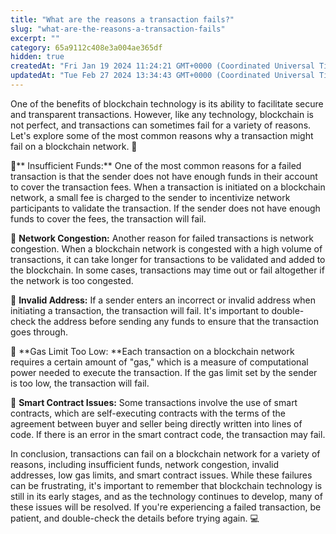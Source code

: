 ```yaml
---
title: "What are the reasons a transaction fails?"
slug: "what-are-the-reasons-a-transaction-fails"
excerpt: ""
category: 65a9112c408e3a004ae365df
hidden: true
createdAt: "Fri Jan 19 2024 11:24:21 GMT+0000 (Coordinated Universal Time)"
updatedAt: "Tue Feb 27 2024 13:34:43 GMT+0000 (Coordinated Universal Time)"
---
```

One of the benefits of blockchain technology is its ability to facilitate secure and transparent transactions. However, like any technology, blockchain is not perfect, and transactions can sometimes fail for a variety of reasons. Let's explore some of the most common reasons why a transaction might fail on a blockchain network. 🧐

🔴** Insufficient Funds:** One of the most common reasons for a failed transaction is that the sender does not have enough funds in their account to cover the transaction fees. When a transaction is initiated on a blockchain network, a small fee is charged to the sender to incentivize network participants to validate the transaction. If the sender does not have enough funds to cover the fees, the transaction will fail.

🔴 **Network Congestion:** Another reason for failed transactions is network congestion. When a blockchain network is congested with a high volume of transactions, it can take longer for transactions to be validated and added to the blockchain. In some cases, transactions may time out or fail altogether if the network is too congested.

🔴 **Invalid Address:** If a sender enters an incorrect or invalid address when initiating a transaction, the transaction will fail. It's important to double-check the address before sending any funds to ensure that the transaction goes through.

🔴 **Gas Limit Too Low: **Each transaction on a blockchain network requires a certain amount of "gas," which is a measure of computational power needed to execute the transaction. If the gas limit set by the sender is too low, the transaction will fail.

🔴 **Smart Contract Issues:** Some transactions involve the use of smart contracts, which are self-executing contracts with the terms of the agreement between buyer and seller being directly written into lines of code. If there is an error in the smart contract code, the transaction may fail.

In conclusion, transactions can fail on a blockchain network for a variety of reasons, including insufficient funds, network congestion, invalid addresses, low gas limits, and smart contract issues. While these failures can be frustrating, it's important to remember that blockchain technology is still in its early stages, and as the technology continues to develop, many of these issues will be resolved. If you're experiencing a failed transaction, be patient, and double-check the details before trying again. 💻
